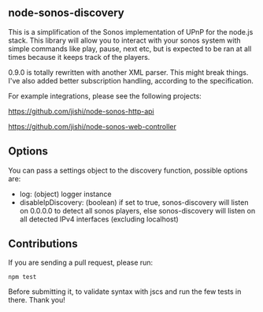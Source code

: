 node-sonos-discovery
--------------------

This is a simplification of the Sonos implementation of UPnP for the node.js stack. This library will allow you to interact with your sonos system with simple commands like play, pause, next etc, but is expected to be ran at all times because it keeps track of the players.

0.9.0 is totally rewritten with another XML parser. This might break things. I've also added better subscription handling, according to the specification.

For example integrations, please see the following projects:

https://github.com/jishi/node-sonos-http-api

https://github.com/jishi/node-sonos-web-controller


Options
-------

You can pass a settings object to the discovery function, possible options are:

- log: (object) logger instance
- disableIpDiscovery: (boolean) if set to true, sonos-discovery will listen on 0.0.0.0 to detect all sonos players, else sonos-discovery will listen on all detected IPv4 interfaces (excluding localhost)

Contributions
-------------

If you are sending a pull request, please run:

`npm test`

Before submitting it, to validate syntax with jscs and run the few tests in there. Thank you!